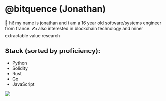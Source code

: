 # @bitquence (Jonathan)
👋 hi! my name is jonathan and i am a 16 year old software/systems engineer from france.
✍️ also interested in blockchain technology and miner extractable value research

## Stack (sorted by proficiency):
- Python
- Solidity
- Rust
- Go
- JavaScript

![](resources/dog.gif)
